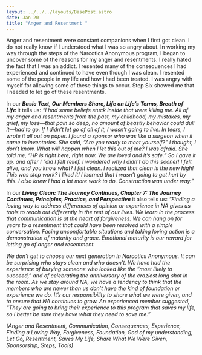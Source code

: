 ```yaml
---
layout: ../../../layouts/BasePost.astro
date: Jan 20
title: "Anger and Resentment "
---
```

Anger and resentment were constant companions when I first got clean. I do not really know if I understood what I was so angry about. In working my way through the steps of the Narcotics Anonymous program, I began to uncover some of the reasons for my anger and resentments. I really hated the fact that I was an addict. I resented many of the consequences I had experienced and continued to have even though I was clean. I resented some of the people in my life and how I had been treated. I was angry with myself for allowing some of these things to occur. Step Six showed me that I needed to let go of these resentments.

In our ***Basic Text, Our Members Share, Life on Life’s Terms, Breath of Life*** it tells us: *“I had some beliefs stuck inside that were killing me. All of my anger and resentments from the past, my childhood, my mistakes, my grief, my loss—that pain so deep, no amount of beastly behavior could dull it—had to go. If I didn’t let go of all of it, I wasn’t going to live. In tears, I wrote it all out on paper. I found a sponsor who was like a surgeon when it came to inventories. She said, “Are you ready to meet yourself?” I thought, I don’t know. What will happen when I let this out of me? I was afraid. She told me, “HP is right here, right now. We are loved and it’s safe.” So I gave it up, and after I “did I felt relief. I wondered why I didn’t do this sooner! I felt alive, and you know what? I felt clean. I realized that clean is the new high! This was step work? I liked it! I learned that I wasn’t going to get hurt by this. I also knew I had a lot more work to do. Construction was under way.”*

In our ***Living Clean: The Journey Continues, Chapter 7: The Journey Continues, Principles, Practice, and Perspective*** it also tells us: *“Finding a loving way to address differences of opinion or experience in NA gives us tools to reach out differently in the rest of our lives. We learn in the process that communication is at the heart of forgiveness. We can hang on for years to a resentment that could have been resolved with a simple conversation. Facing uncomfortable situations and taking loving action is a demonstration of maturity and grace. Emotional maturity is our reward for letting go of anger and resentment.* 

*We don’t get to choose our next generation in Narcotics Anonymous. It can be surprising who stays clean and who doesn’t. We have had the experience of burying someone who looked like the “most likely to succeed,” and of celebrating the anniversary of the craziest long shot in the room. As we stay around NA, we have a tendency to think that the members who are newer than us don’t have the kind of foundation or experience we do. It’s our responsibility to share what we were given, and to ensure that NA continues to grow. An experienced member suggested, “They are going to bring their experience to this program that saves my life, so I better be sure they have what they need to save me.”*

*(Anger and Resentment, Communication, Consequences, Experience, Finding a Loving Way, Forgiveness, Foundation, God of my understanding, Let Go, Resentment, Saves My Life, Share What We Were Given, Sponsorship, Steps, Tools)*